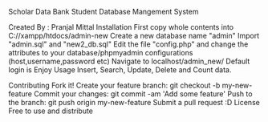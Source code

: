Scholar Data Bank
Student Database Mangement System

Created By :
Pranjal Mittal
Installation
First copy whole contents into C://xampp/htdocs/admin-new
Create a new database name "admin"
Import "admin.sql" and "new2_db.sql"
Edit the file "config.php" and change the attributes to your database/phpmyadmin configurations (host,username,password etc)
Navigate to localhost/admin_new/
Default login is
Enjoy
Usage
Insert, Search, Update, Delete and Count data.

Contributing
Fork it!
Create your feature branch: git checkout -b my-new-feature
Commit your changes: git commit -am 'Add some feature'
Push to the branch: git push origin my-new-feature
Submit a pull request :D
License
Free to use and distribute
